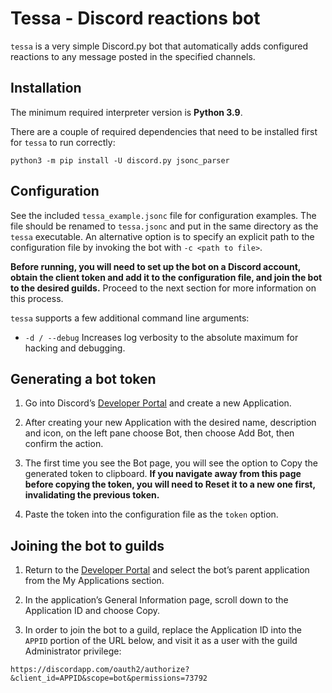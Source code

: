 # Tessa - Discord reactions bot

`tessa` is a very simple Discord.py bot that automatically adds configured
reactions to any message posted in the specified channels.

## Installation

The minimum required interpreter version is **Python 3.9**.

There are a couple of required dependencies that need to be installed first
for `tessa` to run correctly:

```
python3 -m pip install -U discord.py jsonc_parser
```

## Configuration

See the included `tessa_example.jsonc` file for configuration examples. The
file should be renamed to `tessa.jsonc` and put in the same directory as the
`tessa` executable. An alternative option is to specify an explicit path to
the configuration file by invoking the bot with `-c <path to file>`.

**Before running, you will need to set up the bot on a Discord account, obtain
the client token and add it to the configuration file, and join the bot to the
desired guilds.** Proceed to the next section for more information on this
process.

`tessa` supports a few additional command line arguments:

* `-d / --debug`
  Increases log verbosity to the absolute maximum for hacking and debugging.

## Generating a bot token

1. Go into Discord’s [Developer Portal](https://discordapp.com/developers/applications/me)
   and create a new Application.

2. After creating your new Application with the desired name, description and
   icon, on the left pane choose Bot, then choose Add Bot, then confirm the
   action.

3. The first time you see the Bot page, you will see the option to Copy the
   generated token to clipboard. **If you navigate away from this page before
   copying the token, you will need to Reset it to a new one first,
   invalidating the previous token.**

4. Paste the token into the configuration file as the `token` option.

## Joining the bot to guilds

1. Return to the [Developer Portal](https://discordapp.com/developers/applications/me)
   and select the bot’s parent application from the My Applications section.

2. In the application’s General Information page, scroll down to the
   Application ID and choose Copy.

3. In order to join the bot to a guild, replace the Application ID into the
   `APPID` portion of the URL below, and visit it as a user with the guild
   Administrator privilege:

```
https://discordapp.com/oauth2/authorize?&client_id=APPID&scope=bot&permissions=73792
```
